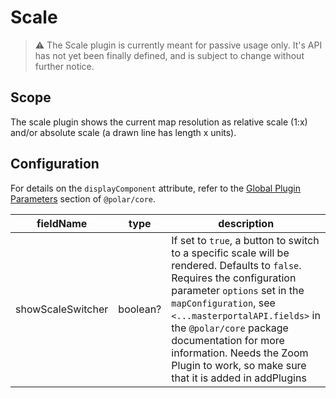 # Scale

> ⚠ The Scale plugin is currently meant for passive usage only. It's API has not yet been finally defined, and is subject to change without further notice.

## Scope

The scale plugin shows the current map resolution as relative scale (1:x) and/or absolute scale (a drawn line has length x units).

## Configuration

For details on the `displayComponent` attribute, refer to the [Global Plugin Parameters](../../core/README.md#global-plugin-parameters) section of `@polar/core`.

| fieldName | type | description |
| - | - | - |
| showScaleSwitcher | boolean? | If set to `true`, a button to switch to a specific scale will be rendered. Defaults to `false`. Requires the configuration parameter `options` set in the `mapConfiguration`, see `<...masterportalAPI.fields>` in the `@polar/core` package documentation for more information. Needs the Zoom Plugin to work, so make sure that it is added in addPlugins